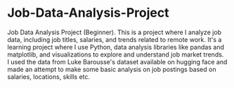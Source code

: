# Job-Data-Analysis-Project
Job Data Analysis Project (Beginner).  This is a project where I analyze job data, including job titles, salaries, and trends related to remote work. It's a learning project where I use Python, data analysis libraries like pandas and matplotlib, and visualizations to explore and understand job market trends.  
I used the data from Luke Barousse's dataset available on hugging face and made an attempt to make some basic analysis on job postings based on salaries, locations, skills etc.
